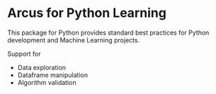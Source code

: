 # Arcus for Python Learning

This package for Python provides standard best practices for Python development and Machine Learning projects.

Support for

- Data exploration
- Dataframe manipulation
- Algorithm validation